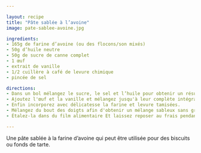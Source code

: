 ```yaml
---

layout: recipe
title: "Pâte sablée à l’avoine"
image: pate-sablee-avoine.jpg

ingredients:
- 165g de farine d’avoine (ou des flocons/son mixés)
- 50g d’huile neutre
- 50g de sucre de canne complet
- 1 œuf
- extrait de vanille
- 1/2 cuillère à café de levure chimique
- pincée de sel

directions:
- Dans un bol mélangez le sucre, le sel et l’huile pour obtenir un résultat bien lisse.
- Ajoutez l'œuf et la vanille et mélangez jusqu'à leur complète intégration.
- Enfin incorporez avec délicatesse la farine et levure tamisées.
- Mélangez du bout des doigts afin d'obtenir un mélange sableux sans gros morceaux agglomérés puis formez une boule. 
- Étalez-la dans du film alimentaire Et laissez reposer au frais pendant minimum 30 min afin que la pâte soit plus facile à travailler.

---
```


Une pâte sablée à la farine d’avoine qui peut être utilisée pour des biscuits ou fonds de tarte.